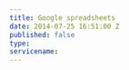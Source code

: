 ```yaml
---
title: Google spreadsheets
date: 2014-07-25 16:51:00 Z
published: false
type: 
servicename: 
---
```


